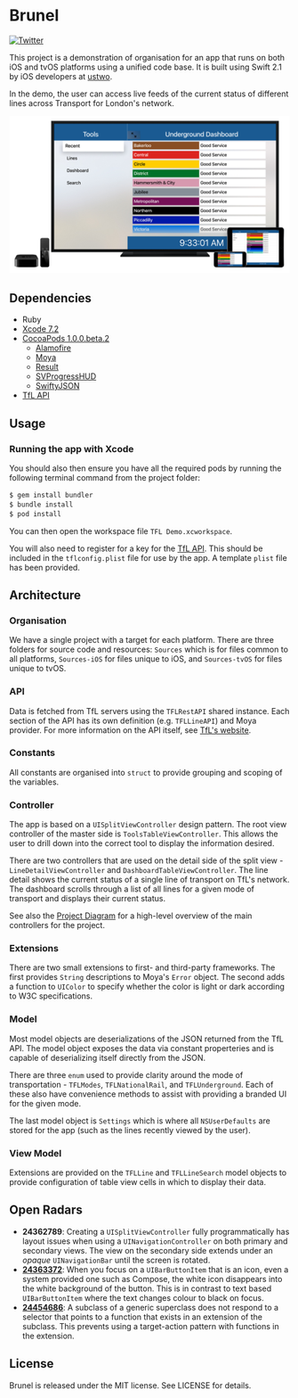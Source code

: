 # Brunel

[![Twitter](https://img.shields.io/badge/twitter-@ustwo-blue.svg?style=flat)](http://twitter.com/ustwo)

This project is a demonstration of organisation for an app that runs on both iOS and tvOS platforms using a unified code base. It is built using Swift 2.1 by iOS developers at [ustwo](https://ustwo.com/).

In the demo, the user can access live feeds of the current status of different lines across Transport for London's network.

![App Screenshot](./Artwork/Screenshot/AllDevices-Dashboard.png)

## Dependencies

- Ruby
- [Xcode 7.2](https://itunes.apple.com/gb/app/xcode/id497799835?mt=12#)
- [CocoaPods 1.0.0.beta.2](https://github.com/CocoaPods/CocoaPods/releases/tag/1.0.0.beta.2)
	- [Alamofire](https://github.com/Alamofire/Alamofire)
	- [Moya](https://github.com/Moya/Moya)
	- [Result](https://github.com/antitypical/Result)
	- [SVProgressHUD](https://github.com/SVProgressHUD/SVProgressHUD)
	- [SwiftyJSON](https://github.com/SwiftyJSON/SwiftyJSON)
- [TfL API](https://api.tfl.gov.uk/)

## Usage

### Running the app with Xcode

You should also then ensure you have all the required pods by running the following terminal command from the project folder:

```bash
$ gem install bundler
$ bundle install
$ pod install
```

You can then open the workspace file `TFL Demo.xcworkspace`.

You will also need to register for a key for the [TfL API](https://api.tfl.gov.uk/). This should be included in the `tflconfig.plist` file for use by the app. A template `plist` file has been provided.

## Architecture

### Organisation

We have a single project with a target for each platform. There are three folders for source code and resources: `Sources` which is for files common to all platforms, `Sources-iOS` for files unique to iOS, and `Sources-tvOS` for files unique to tvOS.

### API

Data is fetched from TfL servers using the `TFLRestAPI` shared instance. Each section of the API has its own definition (e.g. `TFLLineAPI`) and Moya provider. For more information on the API itself, see [TfL's website](https://api.tfl.gov.uk/).

### Constants

All constants are organised into `struct` to provide grouping and scoping of the variables.

### Controller

The app is based on a `UISplitViewController` design pattern. The root view controller of the master side is `ToolsTableViewController`. This allows the user to drill down into the correct tool to display the information desired.

There are two controllers that are used on the detail side of the split view - `LineDetailViewController` and `DashboardTableViewController`. The line detail shows the current status of a single line of transport on TfL's network. The dashboard scrolls through a list of all lines for a given mode of transport and displays their current status.

See also the [Project Diagram](./Docs/Project%20Diagram.pdf) for a high-level overview of the main controllers for the project.

### Extensions

There are two small extensions to first- and third-party frameworks. The first provides `String` descriptions to Moya's `Error` object. The second adds a function to `UIColor` to specify whether the color is light or dark according to W3C specifications.

### Model

Most model objects are deserializations of the JSON returned from the TfL API. The model object exposes the data via constant properteries and is capable of deserializing itself directly from the JSON.

There are three `enum` used to provide clarity around the mode of transportation - `TFLModes`, `TFLNationalRail`, and `TFLUnderground`. Each of these also have convenience methods to assist with providing a branded UI for the given mode.

The last model object is `Settings` which is where all `NSUserDefaults` are stored for the app (such as the lines recently viewed by the user).

### View Model

Extensions are provided on the `TFLLine` and `TFLLineSearch` model objects to provide configuration of table view cells in which to display their data.

## Open Radars

- **24362789**: Creating a `UISplitViewController` fully programmatically has layout issues when using a `UINavigationController` on both primary and secondary views. The view on the secondary side extends under an *opaque* `UINavigationBar` until the screen is rotated.
- [**24363372**](http://openradar.appspot.com/24363732): When you focus on a `UIBarButtonItem` that is an icon, even a system provided one such as Compose, the white icon disappears into the white background of the button. This is in contrast to text based `UIBarButtonItem` where the text changes colour to black on focus.
- [**24454686**](https://openradar.appspot.com/24454686): A subclass of a generic superclass does not respond to a selector that points to a function that exists in an extension of the subclass. This prevents using a target-action pattern with functions in the extension.

## License

Brunel is released under the MIT license. See LICENSE for details.

